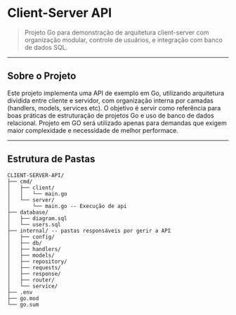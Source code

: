 # Client-Server API

> Projeto Go para demonstração de arquitetura client-server com organização modular, controle de usuários, e integração com banco de dados SQL.

---

## Sobre o Projeto

Este projeto implementa uma API de exemplo em Go, utilizando arquitetura dividida entre cliente e servidor, com organização interna por camadas (handlers, models, services etc). O objetivo é servir como referência para boas práticas de estruturação de projetos Go e uso de banco de dados relacional. Projeto em GO será utilizado apenas para demandas que exigem maior complexidade e necessidade de melhor performace.

---

## Estrutura de Pastas

```
CLIENT-SERVER-API/
├── cmd/
│   ├── client/
│   │   └── main.go
│   └── server/
│       └── main.go -- Execução de api
├── database/
│   ├── diagram.sql
│   └── users.sql
├── internal/ -- pastas responsáveis por gerir a API
│   ├── config/
│   ├── db/
│   ├── handlers/
│   ├── models/
│   ├── repository/
│   ├── requests/
│   ├── response/
│   ├── router/
│   └── service/
├── .env
├── go.mod
└── go.sum